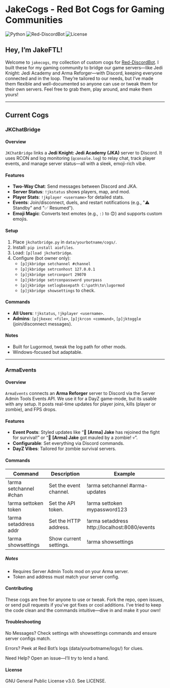 # JakeCogs - Red Bot Cogs for Gaming Communities

![Python](https://img.shields.io/badge/Python-3.8+-blue.svg)
![Red-DiscordBot](https://img.shields.io/badge/Red%20Bot-3.5+-red.svg)
![License](https://img.shields.io/badge/License-GPL%20v3-blue.svg)

## Hey, I’m JakeFTL!

Welcome to `jakecogs`, my collection of custom cogs for [Red-DiscordBot](https://github.com/Cog-Creators/Red-DiscordBot). I built these for my gaming community to bridge our game servers—like Jedi Knight: Jedi Academy and Arma Reforger—with Discord, keeping everyone connected and in the loop. They’re tailored to our needs, but I’ve made them flexible and well-documented so anyone can use or tweak them for their own servers. Feel free to grab them, play around, and make them yours!

---

## Current Cogs

### JKChatBridge
#### Overview
`JKChatBridge` links a **Jedi Knight: Jedi Academy (JKA)** server to Discord. It uses RCON and log monitoring (`qconsole.log`) to relay chat, track player events, and manage server status—all with a sleek, emoji-rich vibe.

#### Features
- **Two-Way Chat**: Send messages between Discord and JKA.
- **Server Status**: `!jkstatus` shows players, map, and mod.
- **Player Stats**: `!jkplayer <username>` for detailed stats.
- **Events**: Join/disconnect, duels, and restart notifications (e.g., "⚠️ Standby" and "✅ Resumed").
- **Emoji Magic**: Converts text emotes (e.g., `:)` to 😊) and supports custom emojis.

#### Setup
1. Place `jkchatbridge.py` in `data/yourbotname/cogs/`.
2. Install: `pip install aiofiles`.
3. Load: `[p]load jkchatbridge`.
4. Configure (bot owner only):
   - `[p]jkbridge setchannel #channel`
   - `[p]jkbridge setrconhost 127.0.0.1`
   - `[p]jkbridge setrconport 29070`
   - `[p]jkbridge setrconpassword yourpass`
   - `[p]jkbridge setlogbasepath C:\path\to\lugormod`
   - `[p]jkbridge showsettings` to check.

#### Commands
- **All Users**: `!jkstatus`, `!jkplayer <username>`.
- **Admins**: `[p]jkexec <file>`, `[p]jkrcon <command>`, `[p]jktoggle` (join/disconnect messages).

#### Notes
- Built for Lugormod, tweak the log path for other mods.
- Windows-focused but adaptable.

---

### ArmaEvents
#### Overview
`ArmaEvents` connects an **Arma Reforger** server to Discord via the Server Admin Tools Events API. We use it for a DayZ game-mode, but its usable with any setup. It posts real-time updates for player joins, kills (player or zombie), and FPS drops.

#### Features
- **Event Posts**: Styled updates like “🧍 **[Arma] Jake** has rejoined the fight for survival!” or “🧟 **[Arma] Jake** got mauled by a zombie! 💀”.
- **Configurable**: Set everything via Discord commands.
- **DayZ Vibes**: Tailored for zombie survival servers.

#### Commands
| Command                  | Description                                   | Example                                       |
|--------------------------|-----------------------------------------------|-----------------------------------------------|
| !arma setchannel #chan   | Set the event channel.                        | !arma setchannel #arma-updates                |
| !arma settoken token     | Set the API token.                            | !arma settoken mypassword123                  |
| !arma setaddress addr    | Set the HTTP address.                         | !arma setaddress http://localhost:8080/events |
| !arma showsettings       | Show current settings.                        | !arma showsettings                            |

##### Notes
- Requires Server Admin Tools mod on your Arma server.
- Token and address must match your server config.

#### Contributing
These cogs are free for anyone to use or tweak. Fork the repo, open issues, or send pull requests if you’ve got fixes or cool additions. I’ve tried to keep the code clean and the commands intuitive—dive in and make it your own!

#### Troubleshooting
No Messages? Check settings with showsettings commands and ensure server configs match.

Errors? Peek at Red Bot’s logs (data/yourbotname/logs/) for clues.

Need Help? Open an issue—I’ll try to lend a hand.

#### License
GNU General Public License v3.0. See LICENSE.